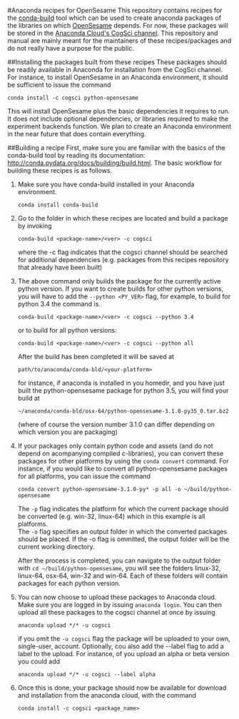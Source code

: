 #Anaconda recipes for OpenSesame
This repository contains recipes for the [conda-build](http://conda.pydata.org/docs/building/build.html) tool which can be used to create anaconda packages of the libraries on which [OpenSesame](https://github.com/smathot/OpenSesame) depends. For now, these packages will be stored in the [Anaconda Cloud's CogSci channel](https://anaconda.org/CogSci). This repository and manual are mainly meant for the maintainers of these recipes/packages and do not really have a purpose for the public.

##Installing the packages built from these recipes
These packages should be readily available in Anaconda for installation from the CogSci channel. For instance, to install OpenSesame in an Anaconda environment, it should be sufficient to issue the command

    conda install -c cogsci python-opensesame

This will install OpenSesame plus the basic dependencies it requires to run. It does not include optional dependencies, or libraries required to make the experiment backends function. We plan to create an Anaconda environment in the near future that does contain everything.

##Building a recipe
First, make sure you are familiar with the basics of the conda-build tool by reading its documentation: http://conda.pydata.org/docs/building/build.html. The basic workflow for building these recipes is as follows.

1. Make sure you have conda-build installed in your Anaconda environment.

    `conda install conda-build`

2. Go to the folder in which these recipes are located and build a package by invoking

    `conda-build <package-name>/<ver> -c cogsci`

    where the -c flag indicates that the cogsci channel should be searched for additional dependencies (e.g. packages from this recipes repository that already have been built)

3. The above command only builds the package for the currently active python version. If you want to create builds for other python versions, you will have to add the `--python <PY_VER>` flag, for example, to build for python 3.4 the command is.

    `conda-build <package-name>/<ver> -c cogsci --python 3.4`

    or to build for all python versions:

    `conda-build <package-name>/<ver> -c cogsci --python all`

    After the build has been completed it will be saved at

    `path/to/anaconda/conda-bld/<your-platform>`

    for instance, if anaconda is installed in you homedir, and you have just built the python-opensesame package for python 3.5, you will find your build at

    `~/anaconda/conda-bld/osx-64/python-opensesame-3.1.0-py35_0.tar.bz2`

    (where of course the version number 3.1.0 can differ depending on which version you are packaging)

4. If your packages only contain python code and assets (and do not depend on acompanying compiled c-libraries), you can convert these packages for other platforms by using the `conda convert` command. For instance, if you would like to convert all python-opensesame packages for all platforms, you can issue the command

    `conda convert python-opensesame-3.1.0-py* -p all -o ~/build/python-opensesame`

    The `-p` flag indicates the platform for which the current package should be converted (e.g. win-32, linux-64) which in this example is all platforms.  
    The `-o` flag specifies an output folder in which the converted packages should be placed. If the -o flag is ommitted, the output folder will be the current working directory.

    After the process is completed, you can navigate to the output folder with `cd ~/build/python-opensesame`, you will see the folders linux-32, linux-64, osx-64, win-32 and win-64. Each of these folders will contain packages for each python version.

6. You can now choose to upload these packages to Anaconda cloud. Make sure you are logged in by issuing `anaconda login`. You can then upload all these packages to the cogsci channel at once by issuing

    `anaconda upload */* -u cogsci`

    if you omit the `-u cogsci` flag the package will be uploaded to your own, single-user, account. Optionally, cou also add the --label flag to add a label to the upload. For instance, of you upload an alpha or beta version you could add

    `anaconda upload */* -u cogsci --label alpha`

7. Once this is done, your package should now be available for download and installation from the anaconda cloud, with the command 

    `conda install -c cogsci <package_name>`


